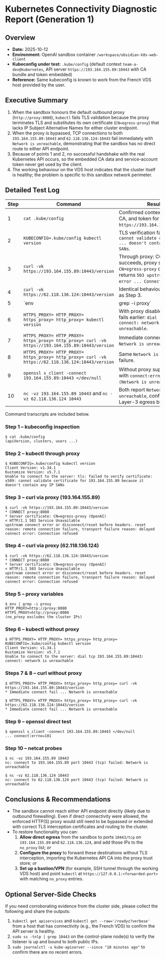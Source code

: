 # Kubernetes Connectivity Diagnostic Report (Generation 1)

## Overview
- **Date:** 2025-10-12
- **Environment:** OpenAI sandbox container `/workspace/obsidian-k8s-web-client`
- **Kubeconfig under test:** `.kube/config` (default context `team-a-dev@kubernetes`, API server `https://193.164.155.89:10443` with CA bundle and token embedded)
- **Reference:** Same kubeconfig is known to work from the French VDS host provided by the user.

## Executive Summary
1. When the sandbox honours the default outbound proxy (`http://proxy:8080`), `kubectl` fails TLS validation because the proxy terminates TLS and substitutes its own certificate (`CN=egress-proxy`) that lacks IP Subject Alternative Names for either cluster endpoint.
2. When the proxy is bypassed, TCP connections to both `193.164.155.89:10443` and `62.118.136.124:10443` fail immediately with `Network is unreachable`, demonstrating that the sandbox has no direct route to either API endpoint.
3. Because of points 1 and 2, no successful handshake with the real Kubernetes API occurs, so the embedded CA data and service-account token never get used by the client.
4. The working behaviour on the VDS host indicates that the cluster itself is healthy; the problem is specific to this sandbox network perimeter.

## Detailed Test Log

| Step | Command | Result |
| --- | --- | --- |
| 1 | `cat .kube/config` | Confirmed context, embedded CA, and token for `https://193.164.155.89:10443`. |
| 2 | `KUBECONFIG=.kube/config kubectl version` | TLS verification fails: `x509: cannot validate certificate ... doesn't contain any IP SANs`. |
| 3 | `curl -vk https://193.164.155.89:10443/version` | Through proxy: CONNECT succeeds, proxy serves `CN=egress-proxy` certificate, returns `503 upstream connect error ... Connection refused`. |
| 4 | `curl -vk https://62.118.136.124:10443/version` | Identical behaviour via proxy as Step 3. |
| 5 | `env | grep -i proxy` | Shows enforced proxy variables (`HTTP(S)_PROXY=http://proxy:8080`). |
| 6 | `HTTPS_PROXY= HTTP_PROXY= https_proxy= http_proxy= kubectl version` | With proxy disabled, request fails earlier: `dial tcp ... connect: network is unreachable`. |
| 7 | `HTTPS_PROXY= HTTP_PROXY= https_proxy= http_proxy= curl -vk https://193.164.155.89:10443/version` | Immediate connect failure `Network is unreachable`. |
| 8 | `HTTPS_PROXY= HTTP_PROXY= https_proxy= http_proxy= curl -vk https://62.118.136.124:10443/version` | Same `Network is unreachable` failure. |
| 9 | `openssl s_client -connect 193.164.155.89:10443 </dev/null` | Without proxy support, exits with `connect:errno=101 (Network is unreachable)`. |
| 10 | `nc -vz 193.164.155.89 10443` and `nc -vz 62.118.136.124 10443` | Both report `Network is unreachable`, confirming Layer-3 egress block. |

Command transcripts are included below.

### Step 1 – kubeconfig inspection
```
$ cat .kube/config
(apiVersion, clusters, users ...)
```

### Step 2 – kubectl through proxy
```
$ KUBECONFIG=.kube/config kubectl version
Client Version: v1.34.1
Kustomize Version: v5.7.1
Unable to connect to the server: tls: failed to verify certificate: x509: cannot validate certificate for 193.164.155.89 because it doesn't contain any IP SANs
```

### Step 3 – curl via proxy (193.164.155.89)
```
$ curl -vk https://193.164.155.89:10443/version
* CONNECT proxy:8080
* Server certificate: CN=egress-proxy (OpenAI)
< HTTP/1.1 503 Service Unavailable
upstream connect error or disconnect/reset before headers. reset reason: remote connection failure, transport failure reason: delayed connect error: Connection refused
```

### Step 4 – curl via proxy (62.118.136.124)
```
$ curl -vk https://62.118.136.124:10443/version
* CONNECT proxy:8080
* Server certificate: CN=egress-proxy (OpenAI)
< HTTP/1.1 503 Service Unavailable
upstream connect error or disconnect/reset before headers. reset reason: remote connection failure, transport failure reason: delayed connect error: Connection refused
```

### Step 5 – proxy variables
```
$ env | grep -i proxy
HTTP_PROXY=http://proxy:8080
HTTPS_PROXY=http://proxy:8080
(no_proxy excludes the cluster IPs)
```

### Step 6 – kubectl without proxy
```
$ HTTPS_PROXY= HTTP_PROXY= https_proxy= http_proxy= KUBECONFIG=.kube/config kubectl version
Client Version: v1.34.1
Kustomize Version: v5.7.1
Unable to connect to the server: dial tcp 193.164.155.89:10443: connect: network is unreachable
```

### Steps 7 & 8 – curl without proxy
```
$ HTTPS_PROXY= HTTP_PROXY= https_proxy= http_proxy= curl -vk https://193.164.155.89:10443/version
* Immediate connect fail ... Network is unreachable
```
```
$ HTTPS_PROXY= HTTP_PROXY= https_proxy= http_proxy= curl -vk https://62.118.136.124:10443/version
* Immediate connect fail ... Network is unreachable
```

### Step 9 – openssl direct test
```
$ openssl s_client -connect 193.164.155.89:10443 </dev/null
... connect:errno=101
```

### Step 10 – netcat probes
```
$ nc -vz 193.164.155.89 10443
nc: connect to 193.164.155.89 port 10443 (tcp) failed: Network is unreachable
```
```
$ nc -vz 62.118.136.124 10443
nc: connect to 62.118.136.124 port 10443 (tcp) failed: Network is unreachable
```

## Conclusions & Recommendations
- The sandbox cannot reach either API endpoint directly (likely due to outbound firewalling). Even if direct connectivity were allowed, the enforced HTTP(S) proxy would still need to be bypassed or extended with correct TLS interception certificates and routing to the cluster.
- To restore functionality you can:
  1. **Allow direct egress** from the sandbox to ports `10443/tcp` on `193.164.155.89` and `62.118.136.124`, and add those IPs to the `no_proxy` list; *or*
  2. **Configure the proxy** to forward these destinations without TLS interception, importing the Kubernetes API CA into the proxy trust store; *or*
  3. **Set up a bastion/VPN** (for example, SSH tunnel through the working VDS host) and point `kubectl` at `https://127.0.0.1:<forwarded-port>` with matching `no_proxy` entries.

## Optional Server-Side Checks
If you need corroborating evidence from the cluster side, please collect the following and share the outputs:
1. `kubectl get apiservices` and `kubectl get --raw='/readyz?verbose'` from a host that has connectivity (e.g., the French VDS) to confirm the API server is healthy.
2. `sudo ss -tnlp | grep 10443` on the control-plane node(s) to verify the listener is up and bound to both public IPs.
3. `sudo journalctl -u kube-apiserver --since "10 minutes ago"` to confirm there are no recent errors.
